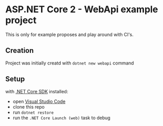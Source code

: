 # ASP.NET Core 2 - WebApi example project

This is only for example proposes and play around with CI's.

## Creation

Project was initially creatd with `dotnet new webapi` command

## Setup

with [.NET Core SDK](https://www.microsoft.com/net/download/windows) installed:

- open [Visual Studio Code](https://code.visualstudio.com/)
- clone this repo
- run `dotnet restore`
- run the `.NET Core Launch (web)` task to debug